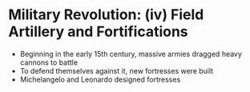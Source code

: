 # Military Revolution: (iv) Field Artillery and Fortifications
- Beginning in the early 15th century, massive armies dragged heavy cannons to battle
- To defend themselves against it, new fortresses were built
- Michelangelo and Leonardo designed fortresses
